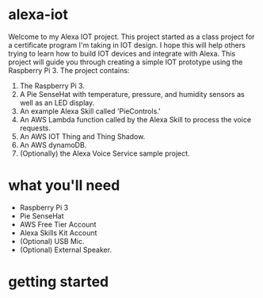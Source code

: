 # alexa-iot
Welcome to my Alexa IOT project. This project started as a class project for a certificate program I'm taking in IOT design. I hope this will help others trying to learn how to build IOT devices and integrate with Alexa. This project will guide you through creating a simple IOT prototype using the Raspberry Pi 3. The project contains:

1. The Raspberry Pi 3. 
2. A Pie SenseHat with temperature, pressure, and humidity sensors as well as an LED display.
3. An example Alexa Skill called 'PieControls.'
4. An AWS Lambda function called by the Alexa Skill to process the voice requests.
5. An AWS IOT Thing and Thing Shadow.
6. An AWS dynamoDB.
7. (Optionally) the Alexa Voice Service sample project. 

# what you'll need
- Raspberry Pi 3
- Pie SenseHat
- AWS Free Tier Account
- Alexa Skills Kit Account
- (Optional) USB Mic.
- (Optional) External Speaker.

# getting started

